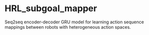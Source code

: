 # HRL_subgoal_mapper
 
Seq2seq encoder-decoder GRU model for learning action sequence mappings between robots with heterogeneous action spaces. 
